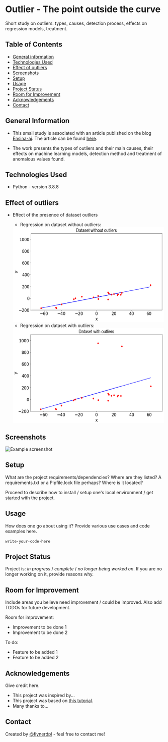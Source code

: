 # Outlier - The point outside the curve
Short study on outliers: types, causes, detection process, effects on regression models, treatment. 

## Table of Contents
* [General information](#general-information)
* [Technologies Used](#technologies-used)
* [Effect of outliers](#Effect-of-outliers)
* [Screenshots](#screenshots)
* [Setup](#setup)
* [Usage](#usage)
* [Project Status](#project-status)
* [Room for Improvement](#room-for-improvement)
* [Acknowledgements](#acknowledgements)
* [Contact](#contact)
<!-- * [License](#license) -->


## General Information
- This small study is associated with an article published on the blog [Ensina-ai](https://medium.com/ensina-ai). The article can be found [here](https://medium.com/ensina-ai/outlier-o-ponto-fora-da-curva-1f28f3d9c23).

- The work presents the types of outliers and their main causes, their effects on machine learning models, detection method and treatment of anomalous values found.


## Technologies Used
- Python - version 3.8.8


## Effect of outliers
* Effect of the presence of dataset outliers
  * Regression on dataset without outliers:
  <img src="Figures/f2.png"  width="800" height="300">
  
  * Regression on dataset with outliers:
  <img src="Figures/f3.png"  width="800" height="300">

## Screenshots
![Example screenshot](./img/screenshot.png)
<!-- If you have screenshots you'd like to share, include them here. -->


## Setup
What are the project requirements/dependencies? Where are they listed? A requirements.txt or a Pipfile.lock file perhaps? Where is it located?

Proceed to describe how to install / setup one's local environment / get started with the project.


## Usage
How does one go about using it?
Provide various use cases and code examples here.

`write-your-code-here`


## Project Status
Project is: _in progress_ / _complete_ / _no longer being worked on_. If you are no longer working on it, provide reasons why.


## Room for Improvement
Include areas you believe need improvement / could be improved. Also add TODOs for future development.

Room for improvement:
- Improvement to be done 1
- Improvement to be done 2

To do:
- Feature to be added 1
- Feature to be added 2


## Acknowledgements
Give credit here.
- This project was inspired by...
- This project was based on [this tutorial](https://www.example.com).
- Many thanks to...


## Contact
Created by [@flynerdpl](https://www.flynerd.pl/) - feel free to contact me!


<!-- Optional -->
<!-- ## License -->
<!-- This project is open source and available under the [... License](). -->

<!-- You don't have to include all sections - just the one's relevant to your project -->
